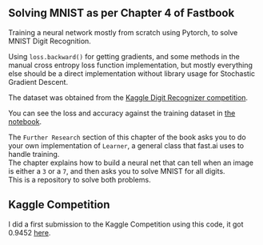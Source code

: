 ## Solving MNIST as per Chapter 4 of Fastbook

Training a neural network mostly from scratch using Pytorch, to solve MNIST Digit Recognition.

Using `loss.backward()` for getting gradients, and some methods in the manual cross entropy loss function implementation, but mostly everything else should be a direct implementation without library usage for Stochastic Gradient Descent.

The dataset was obtained from the [Kaggle Digit Recognizer competition](https://www.kaggle.com/c/digit-recognizer).

You can see the loss and accuracy against the training dataset in [the notebook](./mnist.ipynb).

The `Further Research` section of this chapter of the book asks you to do your own implementation of `Learner`, a general class that fast.ai uses to handle training.  
The chapter explains how to build a neural net that can tell when an image is either a `3` or a `7`, and then asks you to solve MNIST for all digits.  
This is a repository to solve both problems.

## Kaggle Competition

I did a first submission to the Kaggle Competition using this code, it got 0.9452 [here](https://www.kaggle.com/code/dewstend/mnist-digit-recognizer/notebook).